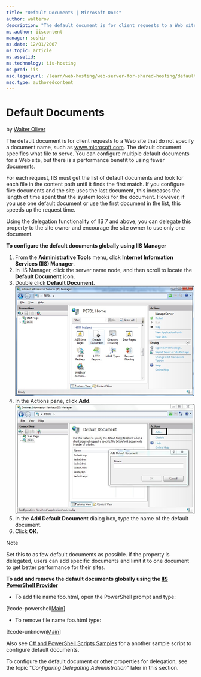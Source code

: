 ```yaml
---
title: "Default Documents | Microsoft Docs"
author: walterov
description: "The default document is for client requests to a Web site that do not specify a document name, such as www.microsoft.com. The default document specifies what..."
ms.author: iiscontent
manager: soshir
ms.date: 12/01/2007
ms.topic: article
ms.assetid: 
ms.technology: iis-hosting
ms.prod: iis
msc.legacyurl: /learn/web-hosting/web-server-for-shared-hosting/default-documents
msc.type: authoredcontent
---
```

Default Documents
====================
by [Walter Oliver](https://github.com/walterov)

The default document is for client requests to a Web site that do not specify a document name, such as www.microsoft.com. The default document specifies what file to serve. You can configure multiple default documents for a Web site, but there is a performance benefit to using fewer documents.

For each request, IIS must get the list of default documents and look for each file in the content path until it finds the first match. If you configure five documents and the site uses the last document, this increases the length of time spent that the system looks for the document. However, if you use one default document or use the first document in the list, this speeds up the request time.

Using the delegation functionality of IIS 7 and above, you can delegate this property to the site owner and encourage the site owner to use only one document.

**To configure the default documents globally using IIS Manager**

1. From the **Administrative Tools** menu, click **Internet Information Services (IIS) Manager**.
2. In IIS Manager, click the server name node, and then scroll to locate the **Default Document** icon.
3. Double click **Default Document**.  
    [![](default-documents/_static/image2.jpg)](default-documents/_static/image1.jpg)
4. In the Actions pane, click **Add**.  
    [![](default-documents/_static/image4.jpg)](default-documents/_static/image3.jpg)
5. In the **Add Default Document** dialog box, type the name of the default document.
6. Click **OK**.

> [!NOTE]
> Set this to as few default documents as possible. If the property is delegated, users can add specific documents and limit it to one document to get better performance for their sites.

**To add and remove the default documents globally using the [IIS PowerShell Provider](../../manage/powershell/installing-the-iis-powershell-snap-in.md)**

- To add file name foo.html, open the PowerShell prompt and type:


[!code-powershell[Main](default-documents/samples/sample1.ps1)]


- To remove file name foo.html type:


[!code-unknown[Main](default-documents/samples/sample-127083-2.unknown)]


Also see [C# and PowerShell Scripts Samples](../configuring-components/powershell-scripts.md) for a another sample script to configure default documents.

To configure the default document or other properties for delegation, see the topic "*Configuring Delegating Administration*" later in this section.